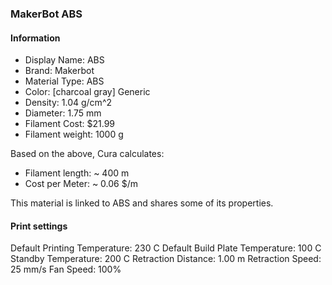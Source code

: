 ### MakerBot ABS
#### Information
- Display Name: ABS
- Brand: Makerbot
- Material Type: ABS
- Color: [charcoal gray] Generic
- Density: 1.04 g/cm^2
- Diameter: 1.75 mm
- Filament Cost: $21.99
- Filament weight: 1000 g

Based on the above, Cura calculates:
- Filament length: ~ 400 m
- Cost per Meter: ~ 0.06 $/m

This material is linked to ABS and shares some of its properties.

#### Print settings
Default Printing Temperature: 230 C
Default Build Plate Temperature: 100 C
Standby Temperature: 200 C
Retraction Distance: 1.00 m
Retraction Speed: 25 mm/s
Fan Speed: 100%
